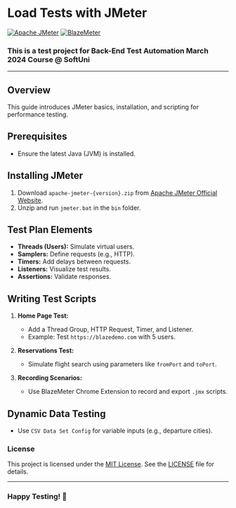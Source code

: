 # Load Tests with JMeter

[![Apache JMeter](https://img.shields.io/badge/Performance%20Testing-JMeter-D22128.svg)](https://jmeter.apache.org/)
[![BlazeMeter](https://img.shields.io/badge/Performance%20Testing-BlazeMeter-EF3700.svg)](https://www.blazemeter.com/)

### This is a test project for **Back-End Test Automation** March 2024 Course @ SoftUni
---

## Overview
This guide introduces JMeter basics, installation, and scripting for performance testing.

## Prerequisites
- Ensure the latest Java (JVM) is installed.

## Installing JMeter
1. Download `apache-jmeter-{version}.zip` from [Apache JMeter Official Website](https://jmeter.apache.org/).
2. Unzip and run `jmeter.bat` in the `bin` folder.

## Test Plan Elements
- **Threads (Users):** Simulate virtual users.
- **Samplers:** Define requests (e.g., HTTP).
- **Timers:** Add delays between requests.
- **Listeners:** Visualize test results.
- **Assertions:** Validate responses.

## Writing Test Scripts
1. **Home Page Test:**
   - Add a Thread Group, HTTP Request, Timer, and Listener.
   - Example: Test `https://blazedemo.com` with 5 users.

2. **Reservations Test:**
   - Simulate flight search using parameters like `fromPort` and `toPort`.

3. **Recording Scenarios:**
   - Use BlazeMeter Chrome Extension to record and export `.jmx` scripts.

## Dynamic Data Testing
- Use `CSV Data Set Config` for variable inputs (e.g., departure cities).

### License
This project is licensed under the [MIT License](LICENSE). See the [LICENSE](LICENSE) file for details.

---
### Happy Testing! 🚀
